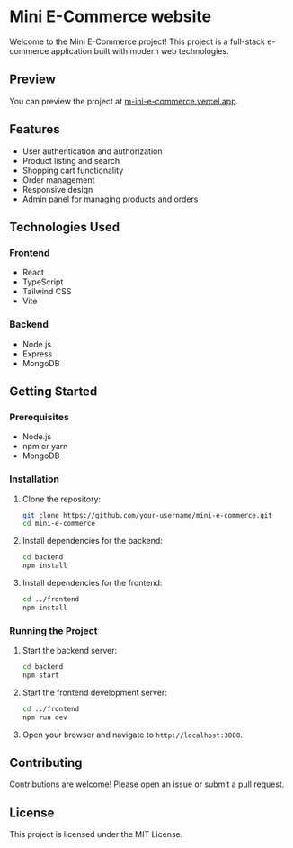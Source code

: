 # Mini E-Commerce website 

Welcome to the Mini E-Commerce project! This project is a full-stack e-commerce application built with modern web technologies.

## Preview

You can preview the project at [m-ini-e-commerce.vercel.app](https://m-ini-e-commerce.vercel.app).

## Features

- User authentication and authorization
- Product listing and search
- Shopping cart functionality
- Order management
- Responsive design
- Admin panel for managing products and orders

## Technologies Used

### Frontend

- React
- TypeScript
- Tailwind CSS
- Vite

### Backend

- Node.js
- Express
- MongoDB



## Getting Started

### Prerequisites

- Node.js
- npm or yarn
- MongoDB

### Installation

1. Clone the repository:

    ```sh
    git clone https://github.com/your-username/mini-e-commerce.git
    cd mini-e-commerce
    ```

2. Install dependencies for the backend:

    ```sh
    cd backend
    npm install
    ```

3. Install dependencies for the frontend:

    ```sh
    cd ../frontend
    npm install
    ```

### Running the Project

1. Start the backend server:

    ```sh
    cd backend
    npm start
    ```

2. Start the frontend development server:

    ```sh
    cd ../frontend
    npm run dev
    ```

3. Open your browser and navigate to `http://localhost:3000`.

## Contributing

Contributions are welcome! Please open an issue or submit a pull request.

## License

This project is licensed under the MIT License.
